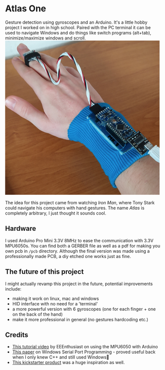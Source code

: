# Atlas One
Gesture detection using gyroscopes and an Arduino. It's a little hobby project I worked on in high school. Paired with the PC terminal it can be used to navigate Windows and do things like switch programs (alt+tab), minimize/maximize windows and scroll.  
<img src="images/atlas-one-device.jpg" width="500"/>
  
The idea for this project came from watching _Iron Man_, where Tony Stark could navigate his computers with hand gestures. The name _Atlas_ is completely arbitrary, I just thought it sounds cool.  

## Hardware
I used Arduino Pro Mini 3.3V 8MHz to ease the communication with 3.3V MPU6050s. You can find both a GERBER file as well as a pdf for making you own pcb in `/pcb` directory. Although the final version was made using a professionally made PCB, a diy etched one works just as fine.  

## The future of this project
I might actually revamp this project in the future, potential improvements include:
- making it work on linux, mac and windows
- HID interface with no need for a 'terminal'
- a more powerful version with 6 gyroscopes (one for each finger + one on the back of the hand)
- make it more professional in general (no gestures hardcoding etc.)

## Credits
- [This tutorial video](https://youtu.be/M9lZ5Qy5S2s) by EEEnthusiast on using the MPU6050 with Arduino
- [This paper](https://ds.opdenbrouw.nl/micprg/pdf/serial-win.pdf) on Windows Serial Port Programming - proved useful back when I only knew C++ and still used Windows🤢
- [This kickstarter product](https://www.kickstarter.com/projects/asdffilms/gest-work-with-your-hands) was a huge inspiration as well.